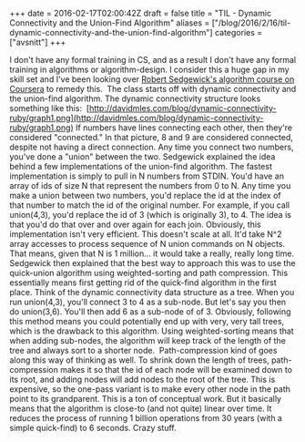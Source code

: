 +++
date = 2016-02-17T02:00:42Z
draft = false
title = "TIL - Dynamic Connectivity and the Union-Find Algorithm"
aliases = ["/blog/2016/2/16/til-dynamic-connectivity-and-the-union-find-algorithm"]
categories = ["avsnitt"]
+++

I don't have any formal training in CS, and as a result I don't have any formal training in algorithms or algorithm-design. I consider this a huge gap in my skill set and I've been looking over [Robert Sedgewick's algorithm course on Coursera](https://class.coursera.org/algs4partI-010) to remedy this.&nbsp;
The class starts off with dynamic connectivity and the union-find algorithm. The dynamic connectivity structure looks something like this:&nbsp;
[http://davidmles.com/blog/dynamic-connectivity-ruby/graph1.png](http://davidmles.com/blog/dynamic-connectivity-ruby/graph1.png)
If numbers have lines connecting each other, then they're considered "connected." In that picture, 8 and 9 are considered connected, despite not having a direct connection. Any time you connect two numbers, you've done a "union" between the two.
Sedgewick explained the idea behind a few implementations of the union-find algorithm. The fastest implementation is simply to pull in N numbers from STDIN. You'd have an array of ids of size N that represent the numbers from 0 to N. Any time you make a union between two numbers, you'd replace the id at the index of that number to match the id of the original number. For example, if you call union(4,3), you'd replace the id of 3 (which is originally 3), to 4. The idea is that you'd do that over and over again for each join.
Obviously, this implementation isn't very efficient. This doesn't scale at all. It'd take N^2 array accesses to process sequence of N union commands on N objects. That means, given that N is 1 million... it would take a really, really long time.&nbsp;
Sedgewick then explained that the best way to approach this was to use the quick-union algorithm using weighted-sorting and path compression. This essentially means first getting rid of the quick-find algorithm in the first place. Think of the dynamic connectivity data structure as a tree. When you run union(4,3), you'll connect 3 to 4 as a sub-node. But let's say you then do union(3,6). You'll then add 6 as a sub-node of of 3. Obviously, following this method means you could potentially end up with very, very tall trees, which is the drawback to this algorithm. Using weighted-sorting means that when adding sub-nodes, the algorithm will keep track of the length of the tree and always sort to a shorter node.&nbsp;
Path-compression kind of goes along this way of thinking as well. To shrink down the length of trees, path-compression makes it so that the id of each node will be examined down to its root, and adding nodes will add nodes to the root of the tree. This is expensive, so the one-pass variant is to make every other node in the path point to its grandparent.
This is a ton of conceptual work. But it basically means that the algorithm is close-to (and not quite) linear over time. It reduces the process of running 1 billion operations from 30 years (with a simple quick-find) to 6 seconds. Crazy stuff.

